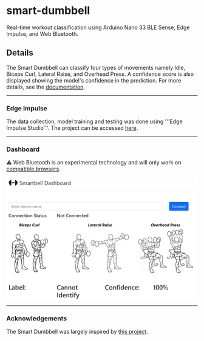 # smart-dumbbell
Real-time workout classification using Arduino Nano 33 BLE Sense, Edge Impulse, and Web Bluetooth.

## Details

The Smart Dumbbell can classify four types of movements namely Idle, Biceps Curl, Lateral Raise, and Overhead Press. A confidence score is also displayed showing the model's confidence in the prediction. For more details, see the <a href="https://github.com/Attaulhaleem/smart-dumbbell/blob/main/docs/Report.pdf">documentation</a>.

---

### Edge Impulse

The data collection, model training and testing was done using '''Edge Impulse Studio'''. The project can be accessed <a href="https://studio.edgeimpulse.com/public/161663/latest">here</a>.

---

### Dashboard

:warning: Web Bluetooth is an experimental technology and will only work on <a href="https://developer.mozilla.org/en-US/docs/Web/API/Web_Bluetooth_API#browser_compatibility">compatible browsers</a>.

<a href="https://github.com/Attaulhaleem/smart-dumbbell/blob/main/Web Bluetooth/app/index.html">
  <img src="https://github.com/Attaulhaleem/smart-dumbbell/blob/main/docs/dashboard.png" align="center"/>
</a>

---

### Acknowledgements

The Smart Dumbbell was largely inspired by <a href="https://microchipdeveloper.com/machine-learning:smartbell-with-edge-impulse">this project</a>.
